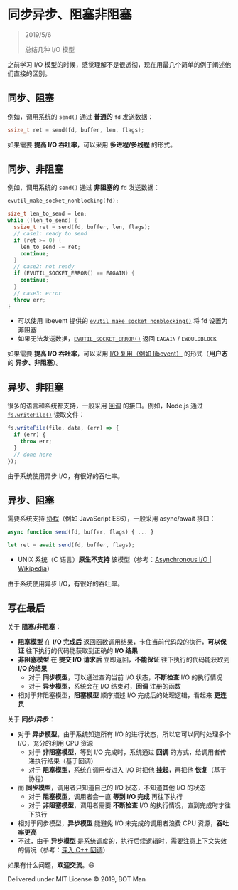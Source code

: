 ﻿# 同步异步、阻塞非阻塞

> 2019/5/6
> 
> 总结几种 I/O 模型

之前学习 I/O 模型的时候，感觉理解不是很透彻，现在用最几个简单的例子阐述他们直接的区别。

## 同步、阻塞

例如，调用系统的 `send()` 通过 **普通的** `fd` 发送数据：

``` cpp
ssize_t ret = send(fd, buffer, len, flags);
```

如果需要 **提高 I/O 吞吐率**，可以采用 **多进程/多线程** 的形式。

## 同步、非阻塞

例如，调用系统的 `send()` 通过 **非阻塞的** `fd` 发送数据：

``` cpp
evutil_make_socket_nonblocking(fd);

size_t len_to_send = len;
while (!len_to_send) {
  ssize_t ret = send(fd, buffer, len, flags);
  // case1: ready to send
  if (ret >= 0) {
    len_to_send -= ret;
    continue;
  }
  // case2: not ready
  if (EVUTIL_SOCKET_ERROR() == EAGAIN) {
    continue;
  }
  // case3: error
  throw err;
}
```

- 可以使用 libevent 提供的 [`evutil_make_socket_nonblocking()`](https://github.com/libevent/libevent/blob/master/include/event2/util.h) 将 fd 设置为非阻塞
- 如果无法发送数据，[`EVUTIL_SOCKET_ERROR()`](https://github.com/libevent/libevent/blob/master/include/event2/util.h) 返回 `EAGAIN` / `EWOULDBLOCK`

如果需要 **提高 I/O 吞吐率**，可以采用 [I/O 复用（例如 libevent）](http://libevent.org/) 的形式（**用户态** 的 **异步、非阻塞**）。

## 异步、非阻塞

很多的语言和系统都支持，一般采用 [回调](https://en.wikipedia.org/wiki/Callback_%28computer_programming%29) 的接口。例如，Node.js 通过 [`fs.writeFile()`](https://nodejs.org/api/fs.html#fs_fs_writefile_file_data_options_callback) 读取文件：

``` javascript
fs.writeFile(file, data, (err) => {
  if (err) {
    throw err;
  }
  // done here
});
```

由于系统使用异步 I/O，有很好的吞吐率。

## 异步、阻塞

需要系统支持 [协程](https://en.wikipedia.org/wiki/Coroutine)（例如 JavaScript ES6），一般采用 async/await 接口：

``` javascript
async function send(fd, buffer, flags) { ... }

let ret = await send(fd, buffer, flags);
```

- UNIX 系统（C 语言）**原生不支持** 该模型（参考：[Asynchronous I/O | Wikipedia](https://en.wikipedia.org/wiki/Asynchronous_I/O#Forms)）

由于系统使用异步 I/O，有很好的吞吐率。

## 写在最后

关于 **阻塞/非阻塞**：

- **阻塞模型** 在 **I/O 完成后** 返回函数调用结果，卡住当前代码段的执行，**可以保证** 往下执行的代码能获取到正确的 **I/O 结果**
- **非阻塞模型** 在 **提交 I/O 请求后** 立即返回，**不能保证** 往下执行的代码能获取到 **I/O 的结果**
  - 对于 **同步模型**，可以通过查询当前 I/O 状态，**不断检查** I/O 的执行情况
  - 对于 **异步模型**，系统会在 I/O 结束时，**回调** 注册的函数
- 相对于非阻塞模型，**阻塞模型** 顺序描述 I/O 完成后的处理逻辑，看起来 **更连贯**

关于 **同步/异步**：

- 对于 **异步模型**，由于系统知道所有 I/O 的进行状态，所以它可以同时处理多个 I/O，充分的利用 CPU 资源
  - 对于 **非阻塞模型**，等到 I/O 完成时，系统通过 **回调** 的方式，给调用者传递执行结果（基于回调）
  - 对于 **阻塞模型**，系统在调用者进入 I/O 时把他 **挂起**，再把他 **恢复**（基于协程）
- 而 **同步模型**，调用者只知道自己的 I/O 状态，不知道其他 I/O 的状态
  - 对于 **阻塞模型**，调用者会一直 **等到 I/O 完成** 再往下执行
  - 对于 **非阻塞模型**，调用者需要 **不断检查** I/O 的执行情况，直到完成时才往下执行
- 相对于同步模型，**异步模型** 能避免 I/O 未完成的调用者浪费 CPU 资源，**吞吐率更高**
- 不过，由于 **异步模型** 是系统调度的，执行后续逻辑时，需要注意上下文失效的情况（参考：[深入 C++ 回调](Inside-Cpp-Callback.md#回调是同步还是异步的)）

如果有什么问题，**欢迎交流**。😄

Delivered under MIT License &copy; 2019, BOT Man
